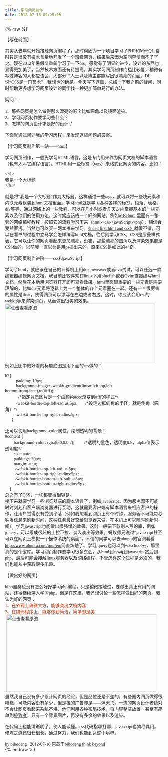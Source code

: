 ```yaml
---
title: 学习网页制作
date: 2012-07-18 09:25:05
---
```

{% raw %}
<div><span style="font-family:Microsoft YaHei;font-size:14px;">【写在前面】</span></div>
<div><span style="font-family:Microsoft YaHei;font-size:14px;">&nbsp;</span></div>
<div><span style="font-family:Microsoft YaHei;font-size:14px;">其实从去年就开始接触网页编程了，那时候因为一个项目学习了PHP和MySQL,当时只是很没有技术含量地开发了一个班级网页，结果后来因为空间奔溃而不了了之。现在2012年暑假又重新学习了一下css，感觉有了明显的进步，设计的东西也显得更加美了，当然技术方面还有待提高。其实学习网页制作门槛比较低，稍微有写过博客的人都应该会，大部分IT人士以及博主都能写出很漂亮的页面。DL说“CSS是一门艺术”，我想也的确是。今天写下这篇，总结一下我之前的疑问，同时帮助更多想学习网页设计的同学找一种更加简单易行的办法。</span></div>
<div><span style="font-family:Microsoft YaHei;font-size:14px;">&nbsp;</span></div>
<div><span style="font-family:Microsoft YaHei;font-size:14px;">疑问：</span></div>
<div><span style="font-family:Microsoft YaHei;font-size:14px;">&nbsp;</span></div>
<div><span style="font-family:Microsoft YaHei;font-size:14px;">1、那些网页是怎么做得那么漂亮的呀？比如圆角以及镜面渲染。</span></div>
<div><span style="font-family:Microsoft YaHei;font-size:14px;">2、学习网页制作要学习些什么？</span></div>
<div><span style="font-family:Microsoft YaHei;font-size:14px;">3、怎样的网页设计才是好的设计？</span></div>
<div><span style="font-family:Microsoft YaHei;font-size:14px;">&nbsp;</span></div>
<div><span style="font-family:Microsoft YaHei;font-size:14px;">下面就通过阐述我的学习历程，来发现这些问题的答案。</span></div>
<div><span style="font-family:Microsoft YaHei;font-size:14px;">&nbsp;</span></div>
<div><span style="font-family:Microsoft YaHei;font-size:14px;">【学习网页制作第一站——html】</span></div>
<div><span style="font-family:Microsoft YaHei;font-size:14px;">&nbsp;</span></div>
<div><span style="font-family:Microsoft YaHei;font-size:14px;">学习网页制作，一般先学习HTML语言，这是专门用来作为网页文档的脚本语言（也有人叫它编程语言）。HTML用一些标签（tags）来格式化网页的内容。比如：</span></div>
<div><span style="font-family:Microsoft YaHei;font-size:14px;">&nbsp;</span></div>
<div><span style="font-family:Microsoft YaHei;font-size:14px;">&lt;h1&gt;</span></div>
<div><span style="font-family:Microsoft YaHei;font-size:14px;">我是一个大标题</span></div>
<div><span style="font-family:Microsoft YaHei;font-size:14px;">&lt;/h1&gt;</span></div>
<div></div>
<div>&nbsp;</div>
<div><span style="font-family:Microsoft YaHei;font-size:14px;">就是将“我是一个大标题”作为大标题。这样通过一些tags，就可以将一些块元素和内联元素组装到html文档里面。学习html就是学习各种各样的标签，段落、表格、div等等，通过网络上的一些教程，可以在几小时或者几天之内掌握基本的一些元素以及他们的使用方法。这时候应该找一个好的网站，例如</span><a href="http://www.w3school.com.cn/"><span style="font-family:Microsoft YaHei;font-size:14px;">w3school</span></a><span style="font-family:Microsoft YaHei;font-size:14px;">,里面有一整套的网络编程教程，按照它的流程学习下来（html-&gt;css-&gt;javaScript-&gt;php），相信会受益匪浅。当然也可以买一两本书来学习，</span><a href="http://www.headfirstlabs.com/books/hfhtml/"><span style="font-family:Microsoft YaHei;font-size:14px;">《head first html and css》</span></a><span style="font-family:Microsoft YaHei;font-size:14px;">就很不错，可以在看书的过程中立马学会怎样编写html文档。往后则学习CSS，CSS是层叠样式表，它可以让你的网页看起来更加漂亮，没错，那些漂亮的圆角以及渲染效果都是CSS做的，以前我一直以为是用ps搞出来的，原来CSS是如此的神奇。</span></div>
<div><span style="font-family:Microsoft YaHei;font-size:14px;">&nbsp;</span></div>
<div><span style="font-family:Microsoft YaHei;font-size:14px;">【学习网页制作进阶——css和javaScript】</span></div>
<div><span style="font-family:Microsoft YaHei;font-size:14px;">&nbsp;</span></div>
<div><span style="font-family:Microsoft YaHei;font-size:14px;">学习了html，就应该在自己的计算机上用dreamweaver或者nvu试试，可以任选一款编辑器编辑网页文档。我目前比较喜欢在linux下用bluefish或者Gvim直接编写html文档，然后在本地用浏览器打开即可查看效果。html里面很重要的一些元素是需要理解的，比如div元素将逻辑上为一个整体的各个元素圈在一起。还有一个很厉害的属性是float，使得网页可以漂浮在左边或者右边。这时，你应该会用css的-webkit等来渲染网页，从而做出很美的效果。</span></div>
<div></img /><a href="/content/plugins/kl_album/upload/201207/187e7a61d24c3b56586f673959d2a0f32012071801244330347.png" target="_blank"><img border="0" alt="点击查看原图" src="/content/plugins/kl_album/upload/201207/187e7a61d24c3b56586f673959d2a0f32012071801244330347.png" width="480" height="186" /></a></div>
<div><span style="font-family:Microsoft YaHei;font-size:14px;">例如上图中的好看的标题底图是用下面的css做的：</span></div>
<div><span style="font-family:Microsoft YaHei;font-size:14px;">&nbsp;</span></div>
<div>
<div><span style="font-family:Microsoft YaHei;font-size:14px;">h2{</span></div>
<div><span style="font-family:Microsoft YaHei;font-size:14px;">&nbsp;&nbsp;&nbsp;&nbsp;&nbsp;&nbsp;&nbsp;&nbsp;&nbsp; padding: 10px;</span></div>
<div><span style="font-family:Microsoft YaHei;font-size:14px;">&nbsp;&nbsp;&nbsp;&nbsp;&nbsp;&nbsp;&nbsp;&nbsp;&nbsp; background-image: -webkit-gradient(linear,left top,left bottom,from(#ccc),to(#fff));&nbsp;&nbsp;&nbsp;</span></div>
<div><span style="font-family:Microsoft YaHei;font-size:14px;">&nbsp;&nbsp;&nbsp;&nbsp;&nbsp;&nbsp;&nbsp;&nbsp;&nbsp;&nbsp;&nbsp;&nbsp;/*指定背景图片是一个由颜色#ccc渐变到#fff的样式*/</span></div>
<div><span style="font-family:Microsoft YaHei;font-size:14px;">&nbsp;&nbsp;&nbsp;&nbsp;&nbsp;&nbsp;&nbsp;&nbsp;&nbsp; -webkit-border-top-left-radius:5px;&nbsp;&nbsp;&nbsp;&nbsp;&nbsp;&nbsp; /*设定边框的角的半径，就是倒角（圆角）*/</span></div>
<div><span style="font-family:Microsoft YaHei;font-size:14px;">&nbsp;&nbsp;&nbsp;&nbsp;&nbsp;&nbsp;&nbsp;&nbsp; -webkit-border-top-right-radius:5px;</span></div>
<div><span style="font-family:Microsoft YaHei;font-size:14px;">&nbsp;&nbsp;&nbsp;&nbsp;&nbsp; }</span></div>
<div><span style="font-family:Microsoft YaHei;font-size:14px;">&nbsp;</span></div>
<div><span style="font-family:Microsoft YaHei;font-size:14px;">还可以使用background-color属性，绘制透明的背景：</span></div>
<div>
<div><span style="font-family:Microsoft YaHei;font-size:14px;">#content {</span></div>
<div><span style="font-family:Microsoft YaHei;font-size:14px;">&nbsp;&nbsp;&nbsp;&nbsp;&nbsp;&nbsp;&nbsp; background-color: rgba(0,0,0,0.2);&nbsp;&nbsp;&nbsp;&nbsp;&nbsp;&nbsp;&nbsp;&nbsp;&nbsp;/*透明的黑色，透明度0.8，alpha值表示透明度*/</span></div>
<div><span style="font-family:Microsoft YaHei;font-size:14px;">&nbsp;&nbsp;&nbsp;&nbsp;&nbsp;&nbsp;&nbsp; size: auto;</span></div>
<div><span style="font-family:Microsoft YaHei;font-size:14px;">&nbsp;&nbsp;&nbsp;&nbsp;&nbsp;&nbsp;&nbsp; padding:&nbsp; 20px;</span></div>
<div><span style="font-family:Microsoft YaHei;font-size:14px;">&nbsp;&nbsp;&nbsp;&nbsp;&nbsp;&nbsp;&nbsp; margin: auto;</span></div>
<div><span style="font-family:Microsoft YaHei;font-size:14px;">&nbsp;&nbsp;&nbsp;&nbsp;&nbsp;&nbsp;&nbsp;&nbsp; -webkit-border-top-left-radius:5px;</span></div>
<div><span style="font-family:Microsoft YaHei;font-size:14px;">&nbsp;&nbsp;&nbsp;&nbsp;&nbsp;&nbsp;&nbsp;&nbsp; -webkit-border-top-right-radius:5px;</span></div>
<div><span style="font-family:Microsoft YaHei;font-size:14px;">&nbsp;&nbsp;&nbsp;&nbsp;&nbsp;&nbsp;&nbsp;&nbsp; -webkit-border-bottom-left-radius:5px;</span></div>
<div><span style="font-family:Microsoft YaHei;font-size:14px;">&nbsp;&nbsp;&nbsp;&nbsp;&nbsp;&nbsp;&nbsp;&nbsp; -webkit-border-bottom-right-radius:5px;</span></div>
<div><span style="font-family:Microsoft YaHei;font-size:14px;">&nbsp;&nbsp;&nbsp; }</span></div>
</div>
</div>
<div><span style="font-family:Microsoft YaHei;font-size:14px;">总之有了CSS，一切都变得很容易。</span></div>
<div><span style="font-family:Microsoft YaHei;font-size:14px;">接下来就要学习一些浏览器端的脚本语言了，例如javaScript。因为服务器不可能时时刻刻和客户端浏览器进行互动，这就需要客户端有脚本语言来相应客户的操作，让用户觉得没有受到冷落（例如我想看到网页上有个时钟，服务器不可能每秒钟发信息来刷新时间，这种任务最好交给浏览器来做，在本机上可以随时刷新时间）。学习javascript也能做出很强悍的效果，这时一般要下载别人写的库，例如jquery，可以写成很炫的上拉下拉、淡入淡出等效果。蚂蚁师兄说过“javascript甚至可以在网页上模拟一个操作系统的桌面”，不信的同学可以去ubuntu的官网看看</span><a href="http://www.ubuntu.com/tour/en/"><span style="font-family:Microsoft YaHei;font-size:14px;">http://www.ubuntu.com/tour/en/</span></a><span style="font-family:Microsoft YaHei;font-size:14px;">简直炫瞎了。学习jquery也可以到w3school去，那里真的是个宝库。学习网页制作要学习很多东西，从html到css再到javascript然后到php，最后可能会接触linux服务器以及网络编程，不管怎样这个过程是必须的，我们也能从中获取很多乐趣。</span></div>
<div><span style="font-family:Microsoft YaHei;font-size:14px;">&nbsp;</span></div>
<div><span style="font-family:Microsoft YaHei;font-size:14px;">【做出好的网页】</span></div>
<div><span style="font-family:Microsoft YaHei;font-size:14px;">&nbsp;</span></div>
<div><span style="font-family:Microsoft YaHei;font-size:14px;">bibo自身也没有怎么好好学习php编程，只是稍微接触过，要做出真正有用的网站，还得继续深入学习php。但是在这里，我还想讨论一些怎样做出好的网页。我认为好的网页：</span></div>
<div><span style="color:#a52a00;"><span style="font-family:Microsoft YaHei;font-size:14px;">1、在外观上典雅大方，能够突出文档内容</span></span></div>
<div><span style="color:#a52a00;"><span style="font-family:Microsoft YaHei;font-size:14px;">2、在编码程序上，能够做到简洁，简单即是美</span></span></div>
<div><span style="font-family:Microsoft YaHei;font-size:14px;">&nbsp;<a href="/content/plugins/kl_album/upload/201207/15ff5321cf70a9551f0da1fbf07fe4c62012071801244620669.png" target="_blank"><img border="0" alt="点击查看原图" src="/content/plugins/kl_album/upload/201207/15ff5321cf70a9551f0da1fbf07fe4c62012071801244620669.png" width="480" height="246" /></a></span></div>
<div><span style="font-family:Microsoft YaHei;font-size:14px;">虽然我自己没有多少设计网页的经验，但是品位还是不差的，有些国内网页做得很糟糕，可能内容没有多少，但是挂的广告却是——满天飞。一流的网页设计者绝对不会让网页看起来杂乱不堪，他们利用各种布局技术，将内容整洁放置。甚至有简单到</span><a href="http://docs.huihoo.com/homepage/shredderyin/"><span style="font-family:Microsoft YaHei;font-size:14px;">极致者</span></a><span style="font-family:Microsoft YaHei;font-size:14px;">，只有一个背景图片，再没有多余的效果以及渲染。</span></img /></img /></img /></div>
<div><span style="font-family:Microsoft YaHei;font-size:14px;">&nbsp;</span></div>
<div><span style="font-family:Microsoft YaHei;font-size:14px;">在代码上也能清晰明了，使人能读懂。css代码指哪打哪，javascript也物尽其用。修炼之道还很长很长，通过努力，我们也能到达这个境界。</span></div>
<div><span style="font-family:Microsoft YaHei;font-size:14px;">&nbsp;</span></div>
<div><span style="font-family:Microsoft YaHei;font-size:14px;">by bibodeng&nbsp;&nbsp; 2012-07-18 原载于</span><a href="/"><span style="font-family:Microsoft YaHei;font-size:14px;">bibodeng think beyond</span></a></div>{% endraw %}
